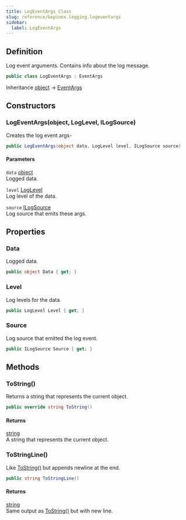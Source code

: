 ```yaml
---
title: LogEventArgs Class
slug: reference/bepinex.logging.logeventargs
sidebar:
  label: LogEventArgs
---
```

## Definition

Log event arguments. Contains info about the log message.

```csharp title="C#"
public class LogEventArgs : EventArgs
```

Inheritance [object](https://learn.microsoft.com/dotnet/api/system.object/) → [EventArgs](https://learn.microsoft.com/dotnet/api/system.eventargs/)

## Constructors

### LogEventArgs(object, LogLevel, ILogSource)

Creates the log event args-

```csharp title="C#"
public LogEventArgs(object data, LogLevel level, ILogSource source)
```

#### Parameters

`data` [object](https://learn.microsoft.com/dotnet/api/system.object/)  
Logged data.

`level` [LogLevel](../bepinex.logging.loglevel/)  
Log level of the data.

`source` [ILogSource](../bepinex.logging.ilogsource/)  
Log source that emits these args.


## Properties

### Data

Logged data.

```csharp title="C#"
public object Data { get; }
```

### Level

Log levels for the data.

```csharp title="C#"
public LogLevel Level { get; }
```

### Source

Log source that emitted the log event.

```csharp title="C#"
public ILogSource Source { get; }
```

## Methods

### ToString()

Returns a string that represents the current object.

```csharp title="C#"
public override string ToString()
```

#### Returns

[string](https://learn.microsoft.com/dotnet/api/system.string/)  
A string that represents the current object.

### ToStringLine()

Like [ToString()](../bepinex.logging.logeventargs/#tostring/) but appends newline at the end.

```csharp title="C#"
public string ToStringLine()
```

#### Returns

[string](https://learn.microsoft.com/dotnet/api/system.string/)  
Same output as [ToString()](../bepinex.logging.logeventargs/#tostring/) but with new line.
